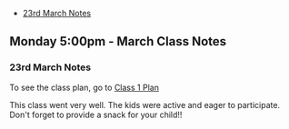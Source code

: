 * [23rd March Notes](#20200323notes)

## Monday 5:00pm - March Class Notes

### 23rd March Notes

To see the class plan, go to [Class 1 Plan](../lessons/jc_001.html)

This class went very well. The kids were active and eager to participate. Don't forget to provide a snack for your child!!
